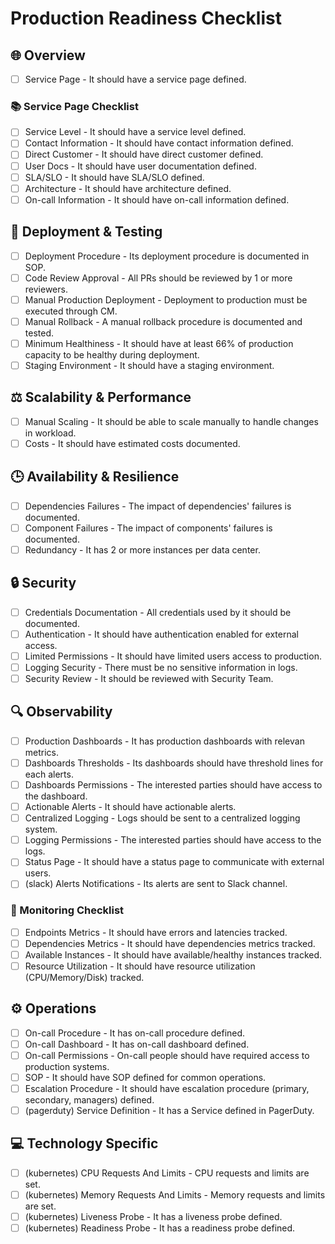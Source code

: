 # Production Readiness Checklist
## 🌐 Overview

- [ ] Service Page - It should have a service page defined.

### 📚 Service Page Checklist

- [ ] Service Level - It should have a service level defined.
- [ ] Contact Information - It should have contact information defined.
- [ ] Direct Customer - It should have direct customer defined.
- [ ] User Docs - It should have user documentation defined.
- [ ] SLA/SLO - It should have SLA/SLO defined.
- [ ] Architecture - It should have architecture defined.
- [ ] On-call Information - It should have on-call information defined.

## 🚀 Deployment & Testing

- [ ] Deployment Procedure - Its deployment procedure is documented in SOP.
- [ ] Code Review Approval - All PRs should be reviewed by 1 or more reviewers.
- [ ] Manual Production Deployment - Deployment to production must be executed through CM.
- [ ] Manual Rollback - A manual rollback procedure is documented and tested.
- [ ] Minimum Healthiness - It should have at least 66% of production capacity to be healthy during deployment.
- [ ] Staging Environment - It should have a staging environment.

## ⚖️ Scalability & Performance

- [ ] Manual Scaling - It should be able to scale manually to handle changes in workload.
- [ ] Costs - It should have estimated costs documented.

## 🕒 Availability & Resilience

- [ ] Dependencies Failures - The impact of dependencies' failures is documented.
- [ ] Component Failures - The impact of components' failures is documented.
- [ ] Redundancy - It has 2 or more instances per data center.

## 🔒 Security

- [ ] Credentials Documentation - All credentials used by it should be documented.
- [ ] Authentication - It should have authentication enabled for external access.
- [ ] Limited Permissions - It should have limited users access to production.
- [ ] Logging Security - There must be no sensitive information in logs.
- [ ] Security Review - It should be reviewed with Security Team.

## 🔍 Observability

- [ ] Production Dashboards - It has production dashboards with relevan metrics.
- [ ] Dashboards Thresholds - Its dashboards should have threshold lines for each alerts.
- [ ] Dashboards Permissions - The interested parties should have access to the dashboard.
- [ ] Actionable Alerts - It should have actionable alerts.
- [ ] Centralized Logging - Logs should be sent to a centralized logging system.
- [ ] Logging Permissions - The interested parties should have access to the logs.
- [ ] Status Page - It should have a status page to communicate with external users.
- [ ] (slack) Alerts Notifications - Its alerts are sent to Slack channel.

### 📡 Monitoring Checklist

- [ ] Endpoints Metrics - It should have errors and latencies tracked.
- [ ] Dependencies Metrics - It should have dependencies metrics tracked.
- [ ] Available Instances - It should have available/healthy instances tracked.
- [ ] Resource Utilization - It should have resource utilization (CPU/Memory/Disk) tracked.

## ⚙️ Operations

- [ ] On-call Procedure - It has on-call procedure defined.
- [ ] On-call Dashboard - It has on-call dashboard defined.
- [ ] On-call Permissions - On-call people should have required access to production systems.
- [ ] SOP - It should have SOP defined for common operations.
- [ ] Escalation Procedure - It should have escalation procedure (primary, secondary, managers) defined.
- [ ] (pagerduty) Service Definition - It has a Service defined in PagerDuty.

## 💻 Technology Specific

- [ ] (kubernetes) CPU Requests And Limits - CPU requests and limits are set.
- [ ] (kubernetes) Memory Requests And Limits - Memory requests and limits are set.
- [ ] (kubernetes) Liveness Probe - It has a liveness probe defined.
- [ ] (kubernetes) Readiness Probe - It has a readiness probe defined.
